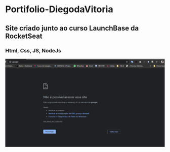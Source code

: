 # Portifolio-DiegodaVitoria

## Site criado junto ao curso LaunchBase da RocketSeat

### Html, Css, JS, NodeJs

![](portifolio.gif)


